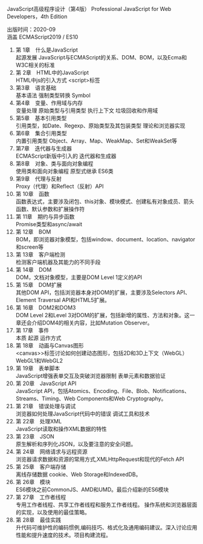 
JavaScript高级程序设计（第4版）
Professional JavaScript for Web Developers，4th Edition

出版时间：2020-09  
涵盖 ECMAScript2019 / ES10

1. 第 1章　什么是JavaScript  
    起源发展 JavaScript与ECMAScript的关系、DOM、BOM，以及Ecma和W3C相关的标准
2. 第 2章　HTML中的JavaScript  
    HTML中js的引入方式 &lt;script&gt;标签
3. 第3章　语言基础  
    基本语法 强制类型转换 Symbol
4. 第4章　变量、作用域与内存  
    变量处理 原始类型与引用类型 执行上下文 垃圾回收和作用域
5. 第5章　基本引用类型  
    引用类型，如Date、Regexp、原始类型及其包装类型 理论和浏览器实现
6. 第6章　集合引用类型  
    内置引用类型 Object、Array、Map、WeakMap、Set和WeakSet等
7. 第7章　迭代器与生成器  
    ECMAScript新版中引入的 迭代器和生成器
8. 第8章　对象、类与面向对象编程  
    使用类和面向对象编程 原型式继承 ES6类
9. 第9章　代理与反射  
    Proxy（代理）和Reflect（反射）API
10. 第 10章　函数  
    函数表达式，主要涉及闭包、this对象、模块模式、创建私有对象成员、箭头函数、默认参数和扩展操作符
11. 第 11章　期约与异步函数  
    Promise类型和async/await
12. 第 12章　BOM  
    BOM，即浏览器对象模型，包括window、document、location、navigator和screen等
13. 第 13章　客户端检测  
    检测客户端机器及其能力的不同手段
14. 第 14章　DOM  
    DOM，文档对象模型，主要是DOM Level 1定义的API
15. 第 15章　DOM扩展  
    其他DOM API，包括浏览器本身对DOM的扩展，主要涉及Selectors API、Element Traversal API和HTML5扩展。
16. 第 16章　DOM2和DOM3  
    DOM Level 2和Level 3对DOM的扩展，包括新增的属性、方法和对象。这一章还会介绍DOM4的相关内容，比如Mutation Observer。
17. 第 17章　事件  
    本质 起源 运作方式
18. 第 18章　动画与Canvas图形  
    &lt;canvas>&gt;标签讨论如何创建动态图形，包括2D和3D上下文（WebGL） WebGL1和WebGL2
19. 第 19章　表单脚本  
    JavaScript增强表单交互及突破浏览器限制 表单元素和数据验证
20. 第 20章　JavaScript API  
    JavaScript API，包括Atomics、Encoding、File、Blob、Notifications、Streams、Timing、Web Components和Web Cryptography。
21. 第 21章　错误处理与调试  
    浏览器如何处理JavaScript代码中的错误 调试工具和技术
22. 第 22章　处理XML  
    JavaScript读取和操作XML数据的特性
23. 第 23章　JSON  
    原生解析和序列化JSON，以及要注意的安全问题。
24. 第 24章　网络请求与远程资源  
    浏览器请求数据和资源的常用方式,XMLHttpRequest和现代的Fetch API
25. 第 25章　客户端存储  
    离线存储数据 cookie、Web Storage和IndexedDB。
26. 第 26章　模块  
    ES6模块之前CommonJS、AMD和UMD。最后介绍新的ES6模块
27. 第 27章　工作者线程  
    专用工作者线程、共享工作者线程和服务工作者线程。 操作系统和浏览器层面的实现，以及使用的最佳策略。
28. 第 28章　最佳实践  
    升代码可维护性的编码惯例,编码技巧、格式化及通用编码建议。深入讨论应用性能和提升速度的技术。项目构建流程。







